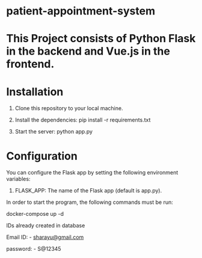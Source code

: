 # patient-appointment-system

# This Project consists of Python Flask in the backend and Vue.js in the frontend.

# Installation

1. Clone this repository to your local machine.

2. Install the dependencies: pip install -r requirements.txt

3. Start the server: python app.py




# Configuration

You can configure the Flask app by setting the following environment variables:

1. FLASK_APP: The name of the Flask app (default is app.py).



In order to start the program, the following commands must be run:

docker-compose up -d



IDs already created in database

Email ID: - sharayu@gmail.com

password: - S@12345
